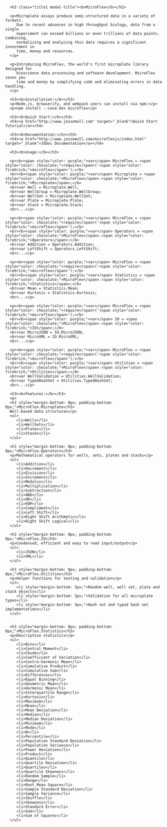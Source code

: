<div class="modal-body">
   <div class="work-gr">

      <h2 class="title1 modal-title"><b>MicroFlex</b></h2>

      <p>Microplate assays produce semi-structured data in a variety of formats.
         Due to recent advances in high throughput biology, data from a single
         experiment can exceed billions or even trillions of data points. Combining,
         normalizing and analyzing this data requires a significant investment in
         time, money and resources.
      </p>

      <p>Introducing MicroFlex, the world's first microplate library designed for
         bioscience data processing and software development. MicroFlex saves you
         time and money by simplifying code and eliminating errors in data handling.
      </p>

      <h3><b>Installation:</b></h3>
      <p>Node.js, browserify, and webpack users can install via npm:</p>
      <p>npm install --save-dev microflex</p>

      <h3><b>Quick Start:</b></h3>
      <h4><a href="http://www.jessemull.com" target="_blank">Quick Start Tutorial</a></h4>

      <h3><b>Documentation:</b></h3>
      <h4><a href="http://www.jessemull.com/microflexjs/index.html" target="_blank">JSDoc Documentation</a></h4>

      <h3><b>Usage:</b></h3>

      <p><b><span style="color: purple;">var</span> MicroFlex = <span style="color: chocolate;">require</span>('<span style="color: firebrick;">microflex</span>');</b>
      <br><b><span style="color: purple;">var</span> Microplate = <span style="color: chocolate;">MicroFlex</span>.<span style="color: firebrick;">Microplate</span>;</b>
      <br>var Well = Microplate.Well;
      <br>var WellGroup = Microplate.WellGroup;
      <br>var WellSet = Microplate.WellSet;
      <br>var Plate = Microplate.Plate;
      <br>var Stack = Microplate.Stack;
      <br>...</p>

      <p><b><span style="color: purple;">var</span> MicroFlex = <span style="color: chocolate;">require</span>('<span style="color: firebrick;">microflex</span>');</b>
      <br><b><span style="color: purple;">var</span> Operators = <span style="color: chocolate;">MicroFlex</span>.<span style="color: firebrick;">Operators</span>;</b>
      <br>var Addition = Operators.Addition;
      <br>var LeftShift = Operators.LeftShift;
      <br>...</p>

      <p><b><span style="color: purple;">var</span> MicroFlex = <span style="color: chocolate;">require</span>('<span style="color: firebrick;">microflex</span>');</b>
      <br><b><span style="color: purple;">var</span> Statistics = <span style="color: chocolate;">MicroFlex</span>.<span style="color: firebrick;">Statistics</span>;</b>
      <br>var Mean = Statistics.Mean;
      <br>var Kurtosis = Statistics.Kurtosis;
      <br>...</p>

      <p><b><span style="color: purple;">var</span> MicroFlex = <span style="color: chocolate;">require</span>('<span style="color: firebrick;">microflex</span>');</b>
      <br><b><span style="color: purple;">var</span> IO = <span style="color: chocolate;">MicroFlex</span>.<span style="color: firebrick;">IO</span>;</b>
      <br>var MicroJSON = IO.MicroJSON;
      <br>var MicroXML = IO.MicroXML;
      <br>...</p>

      <p><b><span style="color: purple;">var</span> MicroFlex = <span style="color: chocolate;">require</span>('<span style="color: firebrick;">microflex</span>');</b>
      <br><b><span style="color: purple;">var</span> Utilities = <span style="color: chocolate;">MicroFlex</span>.<span style="color: firebrick;">Utilities</span>;</b>
      <br>var WellValidation = Utilities.WellValidation;
      <br>var TypedHashSet = Utilities.TypedHashSet;
      <br>...</p>

      <h3><b>Features:</b></h3>
      <p>
      <h3 style="margin-bottom: 0px; padding-bottom: 0px;">MicroFlex.Microplate</h3>
      Well-based data structures</p>
      <ul>
         <li>Wells</li>
         <li>WellSets</li>
         <li>Plates</li>
         <li>Stacks</li>
      </ul>

      <h3 style="margin-bottom: 0px; padding-bottom: 0px;">MicroFlex.Operators</h3>
      <p>Mathematical operators for wells, sets, plates and stacks</p>
      <ul>
         <li>Addition</li>
         <li>Decrement</li>
         <li>Division</li>
         <li>Increment</li>
         <li>Modulus</li>
         <li>Multiplication</li>
         <li>Subtraction</li>
         <li>AND</li>
         <li>OR</li>
         <li>XOR</li>
         <li>Compliment</li>
         <li>Left Shift</li>
         <li>Right Shift Arithmetic</li>
         <li>Right Shift Logical</li>
      </ul>

      <h3 style="margin-bottom: 0px; padding-bottom: 0px;">MicroFlex.IO</h3>
      <p>Condensed, efficient and easy to read input/output</p>
      <ul>
         <li>JSON</li>
         <li>XML</li>
      </ul>

      <h3 style="margin-bottom: 0px; padding-bottom: 0px;">MicroFlex.Utilities</h3>
      <p>Helper functions for testing and validation</p>
      <ul>
         <li style="margin-bottom: 5px;">Random well, well set, plate and stack objects</li>
         <li style="margin-bottom: 5px;">Validation for all microplate types</li>
         <li style="margin-bottom: 5px;">Hash set and typed hash set implementations</li>
      </ul>


      <h3 style="margin-bottom: 0px; padding-bottom: 0px;">MicroFlex.Statistics</h3>
      <p>Descriptive statistics</p>
      <ul>
         <li>Bins</li>
         <li>Central Moment</li>
         <li>Chunk</li>
         <li>Coefficient of Variation</li>
         <li>Contra-harmonic Mean</li>
         <li>Cumulative Product</li>
         <li>Cumulative Sum</li>
         <li>Differences</li>
         <li>Equal Binning</li>
         <li>Geometric Mean</li>
         <li>Harmonic Mean</li>
         <li>Interquartile Range</li>
         <li>Kurtosis</li>
         <li>Maximum</li>
         <li>Mean</li>
         <li>Mean Deviation</li>
         <li>Median</li>
         <li>Median Deviation</li>
         <li>Minimum</li>
         <li>Mode</li>
         <li>N</li>
         <li>Percentile</li>
         <li>Population Standard Deviation</li>
         <li>Population Variance</li>
         <li>Power Deviation</li>
         <li>Product</li>
         <li>Quantile</li>
         <li>Quartile Deviation</li>
         <li>Quartiles</li>
         <li>Quartile Skewness</li>
         <li>Random Sample</li>
         <li>Range</li>
         <li>Root Mean Square</li>
         <li>Sample Standard Deviation</li>
         <li>Sample Variance</li>
         <li>Shuffle</li>
         <li>Skewness</li>
         <li>Standard Error</li>
         <li>Sum</li>
         <li>Sum of Squares</li>
      </ul>
   </div>
</div>
